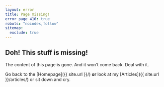 ```yaml
---
layout: error
title: Page missing!
error_page_410: true
robots: "noindex,follow"
sitemap:
  exclude: true
---
```


## Doh! This stuff is missing!

The content of this page is gone. And it won’t come back. Deal with it.

Go back to the [Homepage]({{ site.url }}/) **or** look at my [Articles]({{ site.url }}/articles/) or sit down and cry.
